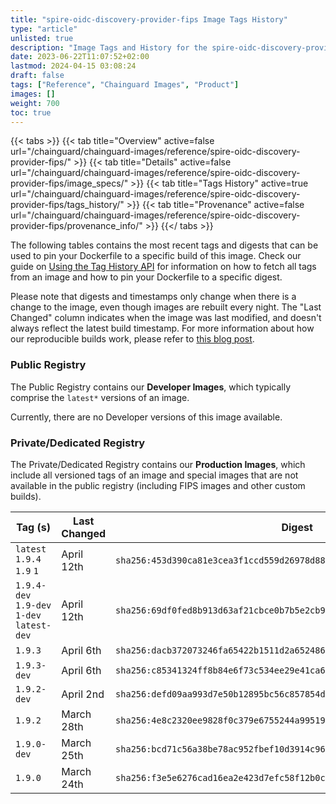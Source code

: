 ```yaml
---
title: "spire-oidc-discovery-provider-fips Image Tags History"
type: "article"
unlisted: true
description: "Image Tags and History for the spire-oidc-discovery-provider-fips Chainguard Image"
date: 2023-06-22T11:07:52+02:00
lastmod: 2024-04-15 03:08:24
draft: false
tags: ["Reference", "Chainguard Images", "Product"]
images: []
weight: 700
toc: true
---
```


{{< tabs >}}
{{< tab title="Overview" active=false url="/chainguard/chainguard-images/reference/spire-oidc-discovery-provider-fips/" >}}
{{< tab title="Details" active=false url="/chainguard/chainguard-images/reference/spire-oidc-discovery-provider-fips/image_specs/" >}}
{{< tab title="Tags History" active=true url="/chainguard/chainguard-images/reference/spire-oidc-discovery-provider-fips/tags_history/" >}}
{{< tab title="Provenance" active=false url="/chainguard/chainguard-images/reference/spire-oidc-discovery-provider-fips/provenance_info/" >}}
{{</ tabs >}}

The following tables contains the most recent tags and digests that can be used to pin your Dockerfile to a specific build of this image. Check our guide on [Using the Tag History API](/chainguard/chainguard-images/using-the-tag-history-api/) for information on how to fetch all tags from an image and how to pin your Dockerfile to a specific digest.

Please note that digests and timestamps only change when there is a change to the image, even though images are rebuilt every night. The "Last Changed" column indicates when the image was last modified, and doesn't always reflect the latest build timestamp. For more information about how our reproducible builds work, please refer to [this blog post](https://www.chainguard.dev/unchained/reproducing-chainguards-reproducible-image-builds).

### Public Registry
The Public Registry contains our **Developer Images**, which typically comprise the `latest*` versions of an image.

Currently, there are no Developer versions of this image available.

### Private/Dedicated Registry
The Private/Dedicated Registry contains our **Production Images**, which include all versioned tags of an image and special images that are not available in the public registry (including FIPS images and other custom builds).

| Tag (s)                                     | Last Changed | Digest                                                                    |
|---------------------------------------------|--------------|---------------------------------------------------------------------------|
|  `latest` `1.9.4` `1.9` `1`                 | April 12th   | `sha256:453d390ca81e3cea3f1ccd559d26978d8840fc2d6da9ca8a6bef3400b9d1f493` |
|  `1.9.4-dev` `1.9-dev` `1-dev` `latest-dev` | April 12th   | `sha256:69df0fed8b913d63af21cbce0b7b5e2cb90becd510d7ab512702b734a8373827` |
|  `1.9.3`                                    | April 6th    | `sha256:dacb372073246fa65422b1511d2a6524869548f5c430e761004168e7c4d5011b` |
|  `1.9.3-dev`                                | April 6th    | `sha256:c85341324ff8b84e6f73c534ee29e41ca64f19d77d691bfeb17f28d0312e2e5c` |
|  `1.9.2-dev`                                | April 2nd    | `sha256:defd09aa993d7e50b12895bc56c857854d7cf015acd665473f647f617bbe2e10` |
|  `1.9.2`                                    | March 28th   | `sha256:4e8c2320ee9828f0c379e6755244a9951937fa63572561856b6b7b0e2deee2a3` |
|  `1.9.0-dev`                                | March 25th   | `sha256:bcd71c56a38be78ac952fbef10d3914c965eba6c17af95ad1df8856a8f61d333` |
|  `1.9.0`                                    | March 24th   | `sha256:f3e5e6276cad16ea2e423d7efc58f12b0c6965d49ef0cb790e78f0ddba87bace` |

